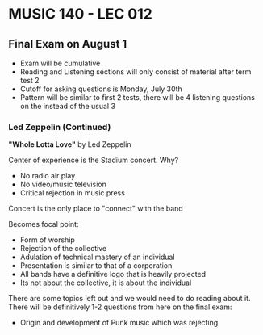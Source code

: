 # MUSIC 140 - LEC 012
## Final Exam on August 1
- Exam will be cumulative
- Reading and Listening sections will only consist of material after term test 2
- Cutoff for asking questions is Monday, July 30th
- Pattern will be similar to first 2 tests, there will be 4 listening questions on the instead of the usual 3

### Led Zeppelin (Continued)

**"Whole Lotta Love"** by Led Zeppelin

Center of experience is the Stadium concert. Why?
- No radio air play
- No video/music television
- Critical rejection in music press

Concert is the only place to "connect" with the band

Becomes focal point:
- Form of worship
- Rejection of the collective
- Adulation of technical mastery of an individual
- Presentation is similar to that of a corporation
- All bands have a definitive logo that is heavily projected
- Its not about the collective, it is about the individual

There are some topics left out and we would need to do reading about it. There will be definitively 1-2 questions from here on the final exam:
- Origin and development of Punk music which was rejecting 
<!--stackedit_data:
eyJoaXN0b3J5IjpbNDc1MDkyNzk2LDM1NTY3NDU5MywxODIwMj
gzNDQyLC0yMDIzNDExMDQ0LC0xNTcwNjYxNDU0LDExODM1MzA1
NDcsMTI1MTE3NzM3MV19
-->